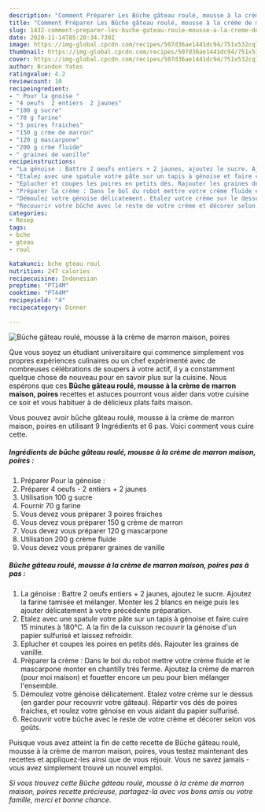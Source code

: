```yaml
---
description: "Comment Préparer Les Bûche gâteau roulé, mousse à la crème de marron maison, poires"
title: "Comment Préparer Les Bûche gâteau roulé, mousse à la crème de marron maison, poires"
slug: 1432-comment-preparer-les-buche-gateau-roule-mousse-a-la-creme-de-marron-maison-poires
date: 2020-11-14T05:20:34.730Z
image: https://img-global.cpcdn.com/recipes/507d36ae1441dc94/751x532cq70/buche-gateau-roule-mousse-a-la-creme-de-marron-maison-poires-photo-principale-de-la-recette.jpg
thumbnail: https://img-global.cpcdn.com/recipes/507d36ae1441dc94/751x532cq70/buche-gateau-roule-mousse-a-la-creme-de-marron-maison-poires-photo-principale-de-la-recette.jpg
cover: https://img-global.cpcdn.com/recipes/507d36ae1441dc94/751x532cq70/buche-gateau-roule-mousse-a-la-creme-de-marron-maison-poires-photo-principale-de-la-recette.jpg
author: Brandon Yates
ratingvalue: 4.2
reviewcount: 10
recipeingredient:
- " Pour la gnoise "
- "4 oeufs  2 entiers  2 jaunes"
- "100 g sucre"
- "70 g farine"
- "3 poires fraiches"
- "150 g crme de marron"
- "120 g mascarpone"
- "200 g crme fluide"
- " graines de vanille"
recipeinstructions:
- "La génoise : Battre 2 oeufs entiers + 2 jaunes, ajoutez le sucre. Ajoutez la farine tamisée et mélanger. Monter les 2 blancs en neige puis les ajouter délicatement à votre précédente préparation."
- "Etalez avec une spatule votre pâte sur un tapis à génoise et faire cuire 15 minutes à 180°C. A la fin de la cuisson recouvrir la génoise d&#39;un papier sulfurisé et laissez refroidir."
- "Eplucher et coupes les poires en petits dés. Rajouter les graines de vanille."
- "Préparer la crème : Dans le bol du robot mettre votre crème fluide et le mascarpone monter en chantilly très ferme. Ajoutez la crème de marron (pour moi maison) et fouetter encore un peu pour bien mélanger l&#39;ensemble."
- "Démoulez votre génoise délicatement. Etalez votre crème sur le dessus (en garder pour recouvrir votre gâteau). Répartir vos dés de poires fraiches, et roulez votre génoise en vous aidant du papier sulfurisé."
- "Recouvrir votre bûche avec le reste de votre crème et décorer selon vos goûts."
categories:
- Resep
tags:
- bche
- gteau
- roul

katakunci: bche gteau roul 
nutrition: 247 calories
recipecuisine: Indonesian
preptime: "PT14M"
cooktime: "PT44M"
recipeyield: "4"
recipecategory: Dinner

---
```



![Bûche gâteau roulé, mousse à la crème de marron maison, poires](https://img-global.cpcdn.com/recipes/507d36ae1441dc94/751x532cq70/buche-gateau-roule-mousse-a-la-creme-de-marron-maison-poires-photo-principale-de-la-recette.jpg)

Que vous soyez un étudiant universitaire qui commence simplement vos propres expériences culinaires ou un chef expérimenté avec de nombreuses célébrations de soupers à votre actif, il y a constamment quelque chose de nouveau pour en savoir plus sur la cuisine. Nous espérons que ces <strong> Bûche gâteau roulé, mousse à la crème de marron maison, poires </strong> recettes et astuces pourront vous aider dans votre cuisine ce soir et vous habituer à de délicieux plats faits maison.

<!--inarticleads1-->

Vous pouvez avoir bûche gâteau roulé, mousse à la crème de marron maison, poires en utilisant 9 Ingrédients et 6 pas. Voici comment vous cuire cette.

##### Ingrédients de bûche gâteau roulé, mousse à la crème de marron maison, poires :

1. Préparer  Pour la génoise :
1. Préparer 4 oeufs - 2 entiers + 2 jaunes
1. Utilisation 100 g sucre
1. Fournir 70 g farine
1. Vous devez vous préparer 3 poires fraiches
1. Vous devez vous préparer 150 g crème de marron
1. Vous devez vous préparer 120 g mascarpone
1. Utilisation 200 g crème fluide
1. Vous devez vous préparer  graines de vanille




<!--inarticleads2-->

##### Bûche gâteau roulé, mousse à la crème de marron maison, poires pas à pas :

1. La génoise : Battre 2 oeufs entiers + 2 jaunes, ajoutez le sucre. Ajoutez la farine tamisée et mélanger. Monter les 2 blancs en neige puis les ajouter délicatement à votre précédente préparation.
1. Etalez avec une spatule votre pâte sur un tapis à génoise et faire cuire 15 minutes à 180°C. A la fin de la cuisson recouvrir la génoise d&#39;un papier sulfurisé et laissez refroidir.
1. Eplucher et coupes les poires en petits dés. Rajouter les graines de vanille.
1. Préparer la crème : Dans le bol du robot mettre votre crème fluide et le mascarpone monter en chantilly très ferme. Ajoutez la crème de marron (pour moi maison) et fouetter encore un peu pour bien mélanger l&#39;ensemble.
1. Démoulez votre génoise délicatement. Etalez votre crème sur le dessus (en garder pour recouvrir votre gâteau). Répartir vos dés de poires fraiches, et roulez votre génoise en vous aidant du papier sulfurisé.
1. Recouvrir votre bûche avec le reste de votre crème et décorer selon vos goûts.




<!--inarticleads1-->

<p>
Puisque vous avez atteint la fin de cette recette de Bûche gâteau roulé, mousse à la crème de marron maison, poires, vous testez maintenant des recettes et appliquez-les ainsi que de vous réjouir. Vous ne savez jamais - vous avez simplement trouvé un nouvel emploi.
</p>

<p>
<i>Si vous trouvez cette Bûche gâteau roulé, mousse à la crème de marron maison, poires recette précieuse, partagez-la avec vos bons amis ou votre famille, merci et bonne chance.</i>
</p>
